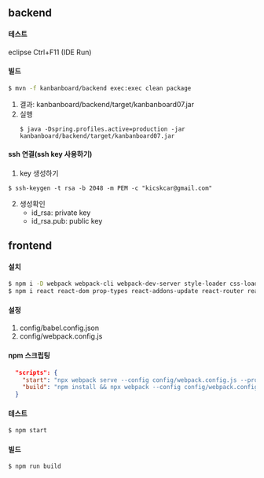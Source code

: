 ## backend

#### 테스트
eclipse Ctrl+F11 (IDE Run)

#### 빌드
```sh
$ mvn -f kanbanboard/backend exec:exec clean package
```
1.  결과: kanbanboard/backend/target/kanbanboard07.jar
2.  실행
    ```
    $ java -Dspring.profiles.active=production -jar kanbanboard/backend/target/kanbanboard07.jar
    ```

#### ssh 연결(ssh key 사용하기)
1.  key 생성하기
```
$ ssh-keygen -t rsa -b 2048 -m PEM -c "kicskcar@gmail.com"
```

2. 생성확인
   - id_rsa: private key
   - id_rsa.pub: public key 


## frontend
#### 설치
```sh
$ npm i -D webpack webpack-cli webpack-dev-server style-loader css-loader node-sass sass-loader babel-loader @babel/core @babel/cli @babel/preset-env @babel/preset-react @babel/plugin-syntax-throw-expressions @babel/plugin-transform-runtime
$ npm i react react-dom prop-types react-addons-update react-router react-router-dom
```

#### 설정
1.  config/babel.config.json
2.  config/webpack.config.js

#### npm 스크립팅
```json
  "scripts": {
    "start": "npx webpack serve --config config/webpack.config.js --progress --mode development",
    "build": "npm install && npx webpack --config config/webpack.config.js --mode production"
  }
```

#### 테스트
```sh
$ npm start
```

#### 빌드
```sh
$ npm run build
```
